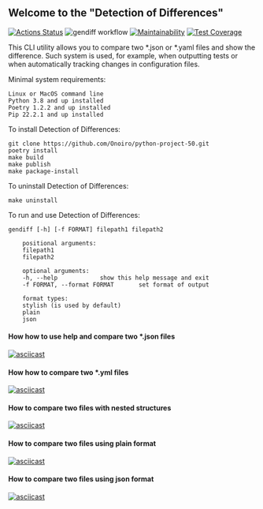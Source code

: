 ## Welcome to the "Detection of Differences"

[![Actions Status](https://github.com/Onoiro/python-project-50/workflows/hexlet-check/badge.svg)](https://github.com/Onoiro/python-project-50/actions)
![gendiff workflow](https://github.com/Onoiro/python-project-50/actions/workflows/gendiff-check.yml/badge.svg)
[![Maintainability](https://api.codeclimate.com/v1/badges/705776fbe38db666259d/maintainability)](https://codeclimate.com/github/Onoiro/python-project-50/maintainability)
[![Test Coverage](https://api.codeclimate.com/v1/badges/705776fbe38db666259d/test_coverage)](https://codeclimate.com/github/Onoiro/python-project-50/test_coverage)

This CLI utility allows you to compare two *.json or *.yaml files and show the difference.
Such system is used, for example, when outputting tests or when automatically tracking changes in configuration files.

Minimal system requirements:

    Linux or MacOS command line
    Python 3.8 and up installed
    Poetry 1.2.2 and up installed
    Pip 22.2.1 and up installed

To install Detection of Differences:

    git clone https://github.com/Onoiro/python-project-50.git
    poetry install
    make build
    make publish
    make package-install

To uninstall Detection of Differences:

    make uninstall

To run and use Detection of Differences:

    gendiff [-h] [-f FORMAT] filepath1 filepath2

        positional arguments:
        filepath1
        filepath2

        optional arguments:
        -h, --help            show this help message and exit
        -f FORMAT, --format FORMAT       set format of output

        format types:
        stylish (is used by default)
        plain
        json


#### How how to use help and compare two *.json files
[![asciicast](https://asciinema.org/a/qQZAaGhHVzzE5uvDKZ1TSmLIZ.svg)](https://asciinema.org/a/qQZAaGhHVzzE5uvDKZ1TSmLIZ)

#### How how to compare two *.yml files
[![asciicast](https://asciinema.org/a/jtOaVgxZ9jG6N50qsdZFJ2LAc.svg)](https://asciinema.org/a/jtOaVgxZ9jG6N50qsdZFJ2LAc)

#### How to compare two files with nested structures
[![asciicast](https://asciinema.org/a/JeLnWtVi1dXjhM22CnTJ2PUFA.svg)](https://asciinema.org/a/JeLnWtVi1dXjhM22CnTJ2PUFA)

#### How to compare two files using plain format
[![asciicast](https://asciinema.org/a/gtfc81MH8J6Y71ubpCY9sOWhl.svg)](https://asciinema.org/a/gtfc81MH8J6Y71ubpCY9sOWhl)

#### How to compare two files using json format
[![asciicast](https://asciinema.org/a/eevZlZcSA6gsHljEXHCe8Vrp6.svg)](https://asciinema.org/a/eevZlZcSA6gsHljEXHCe8Vrp6)
